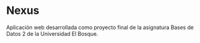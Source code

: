 # Nexus
Aplicación web desarrollada como proyecto final de la asignatura Bases de Datos 2 de la Universidad El Bosque.
